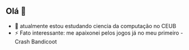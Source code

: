 ## Olá 👋


- 🌱 atualmente estou estudando ciencia da computação no CEUB
- ⚡ Fato interessante: me apaixonei pelos jogos já no meu primeiro - Crash Bandicoot

